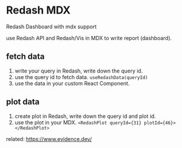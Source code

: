 # Redash MDX

Redash Dashboard with mdx support

use Redash API and Redash/Vis in MDX to write report (dashboard).  


## fetch data

1. write your query in Redash, write down the query id.
2. use the query id to fetch data. `useRedashData(queryId)`
3. use the data in your custom React Component.


## plot data

1. create plot in Redash, write down the query id and plot id.
2. use the plot in your MDX. `<RedashPlot queryId={31} plotId={46}></RedashPlot>`


related: https://www.evidence.dev/
